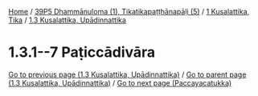 
[Home](/) / [39P5 Dhammānuloma (1), Tikatikapaṭṭhānapāḷi (5)](../../../39P5.md) / [1 Kusalattika, Tika](../../1.md) / [1.3 Kusalattika, Upādinnattika](../1.3.md)

# 1.3.1--7 Paṭiccādivāra


[Go to previous page (1.3 Kusalattika, Upādinnattika)](../1.3.md) / [Go to parent page (1.3 Kusalattika, Upādinnattika)](../1.3.md) / [Go to next page (Paccayacatukka)](1.3.1--7/Paccayacatukka.md)



